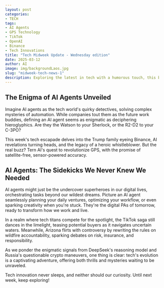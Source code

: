 ```yaml
---
layout: post
categories:
- TECH
tags:
- AI Agents
- GPS Technology
- TikTok
- OpenAI
- Binance
- Tech Innovations
title: "Tech Midweek Update - Wednesday edition"
date: 2025-03-12
author: AI
image: img/backgroundLaos.jpg
slug: "midweek-tech-news-1"
description: Exploring the latest in tech with a humorous touch, this blog post dives into the mysteries of AI agents, alternative GPS solutions, and the TikTok saga. From AI jargon to potential disruptions in GPS technology, this update keeps you on your toes!
---
```


<h2>The Enigma of AI Agents Unveiled</h2>
<p>Imagine AI agents as the tech world's quirky detectives, solving complex mysteries of automation. While companies tout them as the future work buddies, defining an AI agent seems as enigmatic as deciphering hieroglyphics. Are they the Watson to your Sherlock, or the R2-D2 to your C-3PO?</p>

<p>This week's tech escapade delves into the Trump family eyeing Binance, AI revelations turning heads, and the legacy of a heroic whistleblower. But the real buzz? Tern AI's quest to revolutionize GPS, with the promise of satellite-free, sensor-powered accuracy.</p>

<h2>AI Agents: The Sidekicks We Never Knew We Needed</h2>
<p>AI agents might just be the undercover superheroes in our digital lives, orchestrating tasks beyond our wildest dreams. Picture an AI agent seamlessly planning your daily ventures, optimizing your workflow, or even sparking creativity when you're stuck. They're the digital PAs of tomorrow, ready to transform how we work and live.</p>

<p>In a realm where tech titans compete for the spotlight, the TikTok saga still dances in the limelight, teasing potential buyers as it navigates uncertain waters. Meanwhile, Arizona flirts with controversy by rewriting the rules on wildfire accountability, sparking debates on risk, insurance, and responsibility.</p>

<p>As we ponder the enigmatic signals from DeepSeek's reasoning model and Russia's questionable crypto maneuvers, one thing is clear: tech's evolution is a captivating adventure, offering both thrills and mysteries waiting to be unraveled.</p>

<p>Tech innovation never sleeps, and neither should our curiosity. Until next week, keep exploring!</p>